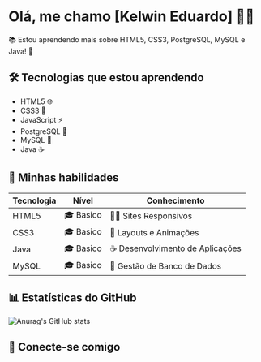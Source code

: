 # Olá, me chamo [Kelwin Eduardo] 👨‍💻

📚 Estou aprendendo mais sobre HTML5, CSS3, PostgreSQL, MySQL e Java! 🚀

## 🛠️ Tecnologias que estou aprendendo

- HTML5 🌐
- CSS3 🎨
- JavaScript ⚡
- PostgreSQL 🐘
- MySQL 🐬
- Java ☕

## 🔧 Minhas habilidades

| Tecnologia | Nível       | Conhecimento |
|------------|-------------|--------------|
| HTML5      | 🎓 Basico | 👨‍💻 Sites Responsivos |
| CSS3       | 🎓 Basico | 🎨 Layouts e Animações |
| Java       | 🎓 Basico | ☕ Desenvolvimento de Aplicações |
| MySQL      | 🎓 Basico | 🐬 Gestão de Banco de Dados |

## 📊 Estatísticas do GitHub

![Anurag's GitHub stats](https://github-readme-stats.vercel.app/api?username=twkelwin&show_icons=true&theme=radical)

## 🔗 Conecte-se comigo
